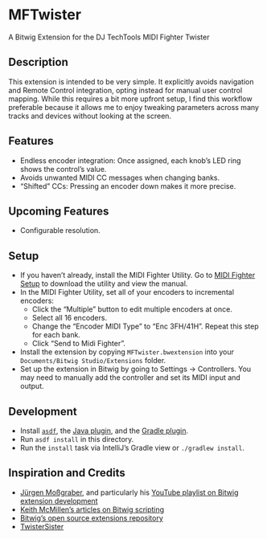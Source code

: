 # MFTwister

A Bitwig Extension for the DJ TechTools MIDI Fighter Twister

## Description

This extension is intended to be very simple. It explicitly avoids navigation and Remote Control integration, opting instead for manual user control mapping. While this requires a bit more upfront setup, I find this workflow preferable because it allows me to enjoy tweaking parameters across many tracks and devices without looking at the screen.

## Features

- Endless encoder integration: Once assigned, each knob’s LED ring shows the control’s value.
- Avoids unwanted MIDI CC messages when changing banks.
- “Shifted” CCs: Pressing an encoder down makes it more precise.

## Upcoming Features

- Configurable resolution.

## Setup

- If you haven’t already, install the MIDI Fighter Utility. Go to [MIDI Fighter Setup](https://store.djtechtools.com/pages/midi-fighter-setup#MFT) to download the utility and view the manual.
- In the MIDI Fighter Utility, set all of your encoders to incremental encoders:
  - Click the “Multiple” button to edit multiple encoders at once.
  - Select all 16 encoders.
  - Change the “Encoder MIDI Type” to “Enc 3FH/41H”. Repeat this step for each bank.
  - Click “Send to Midi Fighter”.
- Install the extension by copying `MFTwister.bwextension` into your `Documents/Bitwig Studio/Extensions` folder.
- Set up the extension in Bitwig by going to Settings → Controllers. You may need to manually add the controller and set its MIDI input and output.

## Development

- Install [`asdf`](https://asdf-vm.com/), the [Java plugin](https://github.com/halcyon/asdf-java), and the [Gradle plugin](https://github.com/rfrancis/asdf-gradle).
- Run `asdf install` in this directory.
- Run the `install` task via IntelliJ’s Gradle view or `./gradlew install`.

## Inspiration and Credits

- [Jürgen Moßgraber](https://www.mossgrabers.de/), and particularly his [YouTube playlist on Bitwig extension development](https://www.youtube.com/playlist?list=PLqRWeSPiYQ66KBGONBenPv1O3luQCFQR2)
- [Keith McMillen’s articles on Bitwig scripting](https://www.keithmcmillen.com/category/blog/tutorials/bitwig-studio/)
- [Bitwig’s open source extensions repository](https://github.com/bitwig/bitwig-extensions)
- [TwisterSister](https://github.com/dozius/TwisterSister)
